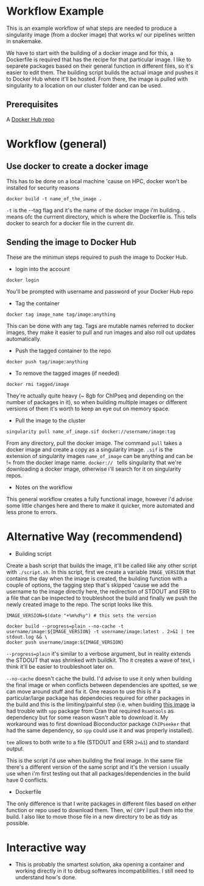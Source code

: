 # Workflow Example

This is an example workflow of what steps are needed to produce a singularity image (from a docker image) that works w/ our pipelines written in snakemake.

We have to start with the building of a docker image and for this, a Dockerfile is required that has the recipe for that particular image. I like to separete packages based on their general function in different files, so it's easier to edit them. The building script builds the actual image and pushes it to Docker Hub where it'll be hosted. From there, the image is pulled with singularity to a location on our cluster folder and can be used.

## Prerequisites

A [Docker Hub repo](https://www.docker.com/)

# Workflow (general)

## Use docker to create a docker image

This has to be done on a local machine 'cause on HPC, docker won't be installed for security reasons

```
docker build -t name_of_the_image . 
```

`-t` is the --tag flag and it's the name of the docker image i'm building. `.` means ofc the currrent directory, which is where the Dockerfile is. This tells docker to search for a docker file in the current dir.

## Sending the image to Docker Hub

These are the minimun steps required to push the image to Docker Hub.

* login into the account

```
docker login
``` 

You'll be prompted with username and password of your Docker Hub repo

* Tag the container

```
docker tag image_name tag/image:anything
``` 

This can be done with any tag. Tags are mutable names referred to docker images, they make it easier to pull and run images and also roll out updates automatically.

* Push the tagged container to the repo

```
docker push tag/image:anything
``` 

* To remove the tagged images (if needed)

```
docker rmi tagged/image
``` 

They're actually quite heavy (~ 8gb for ChIPseq and depending on the number of packages in it), so when building multiple images or different versions of them it's worth to keep an eye out on memory space.

* Pull the image to the cluster

```
singularity pull name_of_image.sif docker://username/image:tag
```
From any directory, pull the docker image. The command `pull` takes a docker image and create a copy as a singularity image. `.sif` is the extension of singularity images `name_of_image` can be anything and can be != from the docker image name. `docker:// ` tells singularity that we're downloading a docker image, otherwise i'll search for it on singularity repos.

* Notes on the workflow

This general workflow creates a fully functional image, however i'd advise some little changes here and there to make it quicker, more automated and less prone to errors.

# Alternative Way (recommendend)

* Building script

Create a bash script that builds the image, it'll be called like any other script with `./script.sh`. In this script, first we create a variable `IMAGE_VERSION` that contains the day when the image is created, the building function with a couple of options, the tagging step that's skipped 'cause we add the username to the image directly here, the redirection of STDOUT and ERR to a file that can be inspected to troubleshoot the build and finally we push the newly created image to the repo. The script looks like this.

```
IMAGE_VERSION=$(date "+%m%d%y") # this sets the version

docker build --progress=plain --no-cache -t username/image:${IMAGE_VERSION} -t username/image:latest . 2>&1 | tee stdout.log && \
docker push username/image:${IMAGE_VERSION}

```

`--progress=plain` it's similar to a verbose argument, but in reality extends the STDOUT that was shrinked with buildkit. Tho it creates a wave of text, i think it'll be easier to troubleshoot later on.  

`--no-cache` doesn't cache the build. I'd advise to use it only when building the final image or when conflicts between dependencies are spotted, se we can move around stuff and fix it. One reason to use this is if a particular/large package has dependecies required for other packages in the build and this is the limiting/painful step (i.e. when buiding [this image](https://github.com/AndreaMariani-AM/Docker/tree/main/ChIPseq-snakemake) ia had trouble with `spp` package from Cran that required `Rsamtools` as dependency but for some reason wasn't able to download it. My workaround was to first download Bioconductor package `ChIPseeker` that had the same dependency, so `spp` could use it and was properly installed).  

`tee` allows to both write to a file (STDOUT and ERR `2>&1`) and to standard output.

This is the script i'd use when building the final image. In the same file there's a different version of the same script and it's the version i usually use when i'm first testing out that all packages/dependencies in the build have 0 conflicts.

* Dockerfile

The only difference is that I write packages in different files based on either function or repo used to download them. Then, w/ `COPY` I pull them into the build. I also like to move those file in a new directory to be as tidy as possible.


# Interactive way

* This is probably the smartest solution, aka opening a container and working directly in it to debug softwares incompatibilities. I still need to understand how's done.
